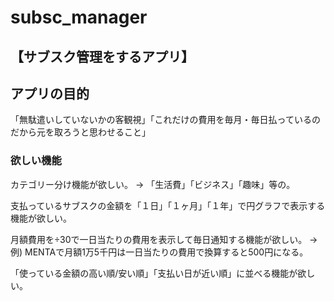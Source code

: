 # subsc_manager

## 【サブスク管理をするアプリ】

## アプリの目的
「無駄遣いしていないかの客観視」「これだけの費用を毎月・毎日払っているのだから元を取ろうと思わせること」

### 欲しい機能

カテゴリー分け機能が欲しい。
→ 「生活費」「ビジネス」「趣味」等の。

支払っているサブスクの金額を「１日」「１ヶ月」「１年」で円グラフで表示する機能が欲しい。

月額費用を÷30で一日当たりの費用を表示して毎日通知する機能が欲しい。
→ 例) MENTAで月額1万5千円は一日当たりの費用で換算すると500円になる。

「使っている金額の高い順/安い順」「支払い日が近い順」に並べる機能が欲しい。
